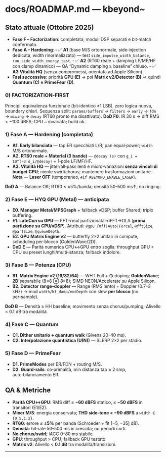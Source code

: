# docs/ROADMAP.md — kbeyond~

## Stato attuale (Ottobre 2025)

* **Fase F – Factorization**: completata; moduli DSP separati e bit‑match confermato.
* **Fase A – Hardening**:
  ‑ ✅ **A1** (base M/S ortonormale, side‑injection dedicata, width rinormalizzato) — test `side_impulse_width_balance`, `run_side_width_energy_test`.
  ‑ ✅ **A2** (RT60 reale + damping LF/MF/HF con clamp dinamico) — QA “Dynamic damping ≥ baseline” chiuso.
  ‑ ✅ **A3** **Vitalità HQ** (senza compromessi, orientata ad Apple Silicon).
* **Fasi successive**: priorità **GPU (E)** → poi **Matrix v2/Detector (B)** → quindi **Quantum (C)** e **PrimeFear (D)**.

### 0) FACTORIZATION‑FIRST

Principi: equivalenza funzionale (bit‑identico ±1 LSB), zero logica nuova, boundary chiari.
Sequenza split: `params/buffers` → `filters` → `early` → `fdn` → `mixing` → `decay` (RT60 pronto ma disattivato).
**DoD F0**: IR 30 s → diff RMS < −100 dBFS; CPU ~ invariata; build ok.

### 1) Fase A — Hardening (completata)

* **A1. Early bilanciata** — tap ER specchiati L/R; pan equal‑power; `width` M/S ortonormale.
* **A2. RT60 reale + Material (3 bande)** — `@decay (s)` con `g_i = 10^(−3·d_i/@decay)` + 1‑pole LF/MF/HF.
* **A3. Vitalità HQ** — jitter/all‑pass lenti e micro‑variazioni **senza vincoli di budget CPU**; niente swirl/chorus; mantenere trasformazioni unitarie.
  **Nota** — **Laser OFF** (temporaneo, `#if KBEYOND_ENABLE_LASER`).

**DoD A** — Balance OK; RT60 ≤ ±5%/banda; densità 50–500 ms↑; no ringing.

### 2) Fase E — HYQ GPU (Metal) — **anticipata**

* **E0. Manager Metal/MPSGraph** + fallback vDSP; buffer Shared; triplo buffering.
* **E1. LateCon su GPU** — FFT→mul partizionata→iFFT→OLA (**prima partizione su CPU/vDSP**). Attributi: `@gpu {Off|Auto|Force}`, `@fftSize`, `@partSize`, `@queueDepth`.
* **E2. GPU Matrix Engine v2** — butterfly 2×2 unitari in compute, scheduling per‑blocco (GoldenWave/2D).
* **DoD E** — Parità numerica CPU↔GPU entro soglia; throughput GPU > CPU su preset lunghi/multi‑istanza; fallback indolore.

### 3) Fase B — Potenza (CPU)

* **B1. Matrix Engine v2 (16/32/64)** — WHT Full + Φ‑doping; **GoldenWave**; **2D** separabile (8×8 ⊗ 8×8); SIMD NEON/Accelerate su Apple Silicon.
* **B2. Detector range–doppler** — Range (RMS lento) + Doppler (0.7–3 kHz) → mod `width/hf_damp/modDepth` con slew **per blocco** (no per‑sample).

**DoD B** — Densità ≥ HH baseline; movimento senza chorus/pumping; Δlivello < 0.1 dB tra modalità.

### 4) Fase C — Quantum

* **C1. Dither unitario + quantum walk** (Givens 20–40 ms).
* **C2. Interpolazione quantistica (U(N))** — SLERP 2×2 per stadio.

### 5) Fase D — PrimeFear

* **D1. PrimeModes** per ER/FDN + routing M/S.
* **D2. Guard‑rails**: co‑primalità, min distanza tap ≥ 2 smp, auto‑bilanciamento ER.

## QA & Metriche

* **Parità CPU↔GPU**: RMS diff ≤ **−60 dBFS** statico, ≤ **−50 dBFS** in transitori (E1/E2).
* **Mixer M/S**: energia conservata; **THD side‑tone < −90 dBFS** a `width ∈ {0.5,1,2}`.
* **RT60**: errore ≤ **±5%** per banda (Schroeder + fit [−5, −35] dB).
* **Densità**: hit‑rate 50–500 ms in crescita; no periodi corti.
* **No chorus/swirl**; IACC 0–80 ms stabile.
* **GPU**: throughput > CPU; fallback GPU testato.
* **Matrix v2**: Δlivello < **0.1 dB** tra modalità/transizioni.

---
